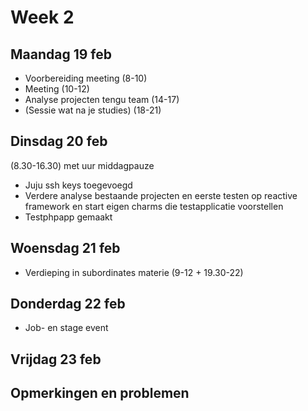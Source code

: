# Week 2

## Maandag 19 feb 

- Voorbereiding meeting (8-10)
- Meeting (10-12)
- Analyse projecten tengu team (14-17)
- (Sessie wat na je studies) (18-21)

## Dinsdag 20 feb

(8.30-16.30) met uur middagpauze

- Juju ssh keys toegevoegd
- Verdere analyse bestaande projecten en eerste testen op reactive framework en start eigen charms die testapplicatie voorstellen
- Testphpapp gemaakt 



## Woensdag 21 feb

- Verdieping in subordinates materie (9-12 + 19.30-22)

## Donderdag 22 feb

- Job- en stage event

## Vrijdag 23 feb



## Opmerkingen en problemen
